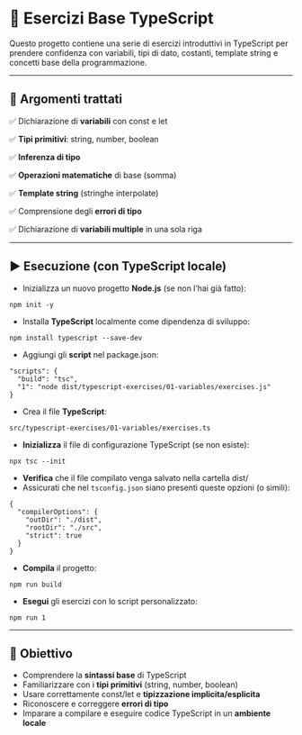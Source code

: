 # 📘 Esercizi Base TypeScript

Questo progetto contiene una serie di esercizi introduttivi in TypeScript per prendere confidenza con variabili, tipi di dato, costanti, template string e concetti base della programmazione.

---

## 🧠 Argomenti trattati

✅ Dichiarazione di **variabili** con const e let

✅ **Tipi primitivi**: string, number, boolean

✅ **Inferenza di tipo**

✅ **Operazioni matematiche** di base (somma)

✅ **Template string** (stringhe interpolate)

✅ Comprensione degli **errori di tipo**

✅ Dichiarazione di **variabili multiple** in una sola riga

---

## ▶️ Esecuzione (con TypeScript locale)

- Inizializza un nuovo progetto **Node.js** (se non l’hai già fatto):

```
npm init -y
```

- Installa **TypeScript** localmente come dipendenza di sviluppo:

```
npm install typescript --save-dev
```

- Aggiungi gli **script** nel package.json:

```
"scripts": {
  "build": "tsc",
  "1": "node dist/typescript-exercises/01-variables/exercises.js"
}
```

* Crea il file **TypeScript**:

```
src/typescript-exercises/01-variables/exercises.ts
```

* **Inizializza** il file di configurazione TypeScript (se non esiste):

```
npx tsc --init
```

* **Verifica** che il file compilato venga salvato nella cartella dist/
* Assicurati che nel `tsconfig.json` siano presenti queste opzioni (o simili):

```
{
  "compilerOptions": {
    "outDir": "./dist",
    "rootDir": "./src",
    "strict": true
  }
}
```

* **Compila** il progetto:

```
npm run build
``` 

- **Esegui** gli esercizi con lo script personalizzato:

```
npm run 1
```
---

## 🎯 Obiettivo

- Comprendere la **sintassi base** di TypeScript
- Familiarizzare con i **tipi primitivi** (string, number, boolean)
- Usare correttamente const/let e **tipizzazione implicita/esplicita**
- Riconoscere e correggere **errori di tipo**
- Imparare a compilare e eseguire codice TypeScript in un **ambiente locale**